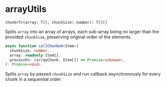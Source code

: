 # arrayUtils

`chunk<T>(array: T[], chunkSize: number): T[][]`

Splits `array` into an array of arrays, each sub-array being no larger than the provided `chunkSize`,
preserving original order of the elements.

```typescript
async function callChunked<Item>(
  chunkSize: number,
  array: readonly Item[],
  processFn: (arrayChunk: Item[]) => Promise<unknown>,
): Promise<void>
```

Splits `array` by passed `chunkSize` and run callback asynchronously for every chunk in a sequential order.
